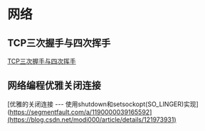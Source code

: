<p id="网络"></p>

# 网络  


<p id="TCP三次握手与四次挥手"></p> 
 
## TCP三次握手与四次挥手  

[TCP三次握手与四次挥手](https://segmentfault.com/a/1190000039165592)



<p id="网络编程优雅关闭连接"></p> 
 
## 网络编程优雅关闭连接  

[优雅的关闭连接 --- 使用shutdown和setsockopt(SO_LINGER)实现](https://segmentfault.com/a/1190000039165592](https://blog.csdn.net/modi000/article/details/121973931)

